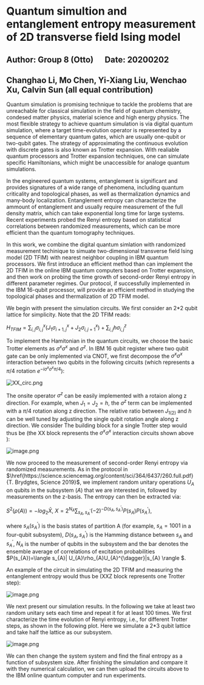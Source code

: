 # Quantum simultion and entanglement entropy measurement of 2D transverse field Ising model


## Author: Group 8 (Otto)  $~~~~$   Date: 20200202
## Changhao Li, Mo Chen, Yi-Xiang Liu, Wenchao Xu, Calvin Sun (all equal contribution)

Quantum simulation is promising technique to tackle the problems that are unreachable for classical simulation in the field of quantum chemistry, condesed matter physics, material science and high energy physics. The most flexible strategy to achieve quantum simulation is via digital quantum simulation, where a target time-evolution operator is represented by a sequence of elementary quantum gates, which are usually one-qubit or two-qubit gates. The strategy of approximating the continuous evolution with discrete gates is also known as Trotter expansion. With realiable quantum processors and Trotter expansion techniques, one can simulate specific Hamiltonians, which might be unaccessible for analoge quantum simulations.

In the engineered quantum systems, entanglement is significant and provides signatures of a wide range of phenomena, including quantum criticality and topological phases, as well as thermalization
dynamics and many-body localization. Entanglement entropy can characterize the ammount of entanglement and usually require measurement of the full density matrix, which can take exponential long time for large systems. Recent experiments probed the Renyi entropy based on statistical correlations between randomized measurements, which can be more efficient than the quantum tomography techniques. 

In this work, we combine the digital quantum simlation with randomized measurement techinique to simuate two-dimensional transverse field Ising model (2D TFIM) with nearest neighbor coupling in IBM quantum processors. We first introduce an efficient method than can implement the 2D TFIM in the online IBM quantum computers based on Trotter expansion, and then work on probing the time growth of second-order Renyi entropy in different parameter regimes. Our protocol, if successfully implemented in the IBM 16-qubit processor, will provide an efficient method in studying the topological phases and thermalization of 2D TFIM model.

We begin with present the simulation circuits. We first consider an 2*2 qubit lattice for simplicity.  Note that the 2D TFIM reads:

$H_{TFIM} = \sum_{i,j}\sigma^{x}_{i,j}(J_{1}\sigma^{x}_{i+1,j}+J_{2}\sigma^{x}_{i,j+1}) + \sum_{i,j}h\sigma^{z}_{i,j}$

To implement the Hamitonian in the quantum circuits, we choose the basic Trotter elements as $\sigma^{x}\sigma^{x}$ and $\sigma^{z}$. In IBM 16 qubit register where two qubit gate can be only implemented via CNOT, we first decompose the $\sigma^{x}\sigma^{x}$ interaction between two qubits in the following circuits (which represents a $\pi/4$ rotation  $e^{-i \sigma^{x}\sigma^{x} \pi/4 }$):

![XX_circ.png](attachment:XX_circ.png)

The onsite operator $\sigma^{z}$ can be easily implemented with a rotaion along z direction. For example, when $J_{1}=J_{2}=h$, the  $\sigma^{z}$ term can be implemented with a $\pi/4$ rotation along z direction. The relative ratio between $J_{1(2)}$ and $h$ can be well tuned by adjusting the single qubit rotation angle along z direction. We consider The building block for a single Trotter step would thus be (the XX block represents the $\sigma^{x}\sigma^{x}$ interaction circuits shown above ):

![image.png](attachment:image.png)

We now proceed to the measurement of second-order Renyi entropy via randomized measurements. As in the protocol in $\href{https://science.sciencemag.org/content/sci/364/6437/260.full.pdf}{T. Brydgtes, Science 2019}$, we implement random unitary operations $U_{A}$ on qubits in the subsystem ($A$) that we are interested in, followed by measurements on the z-basis. The entropy can then be extracted via:

$S^{2}(\rho(A)) = -log_{2}\bar{X}$,   $X = 2^{N_{A}}\sum_{s_{A},s_{A}^{\prime}}(-2)^{-D(s_{A},s_{A}^{\prime})}P(s_{A})P(s_{A}^{\prime})$,

where $s_{A} (s_{A}^{\prime})$ is the basis states of partition A (for example, $s_{A} = 1001$ in a four-qubit subsystem), $D(s_{A},s_{A}^{\prime})$ is the Hamming distance between $s_{A}$ and $s_{A}^{\prime}$, $N_{A}$ is the number of qubits in the subsystem and the bar denotes the ensemble average of correlations of excitation probabilities $P(s_{A})=\langle s_{A}| U_{A}\rho_{A}U_{A}^{\dagger}|s_{A} \rangle $.

An example of the circuit in simulating the 2D TFIM and measuring the entanglement entropy would thus be (XXZ block represents one Trotter step):

![image.png](attachment:image.png)

We next present our simulation results. In the following we take at least two random unitary sets each time and repeat it for at least 100 times. We first characterize the time evolution of Renyi entropy, i.e., for different Trotter steps, as shown in the following plot. Here we simulate a 2*3 qubit lattice and take half the lattice as our subsystem.

![image.png](attachment:image.png)

We can then change the system system and find the final entropy as a function of subsystem size. After finishing the simulation and compare it with they numerical calculation, we can then upload the circuits above to the IBM online quantum computer and run experiments.


```python

```
